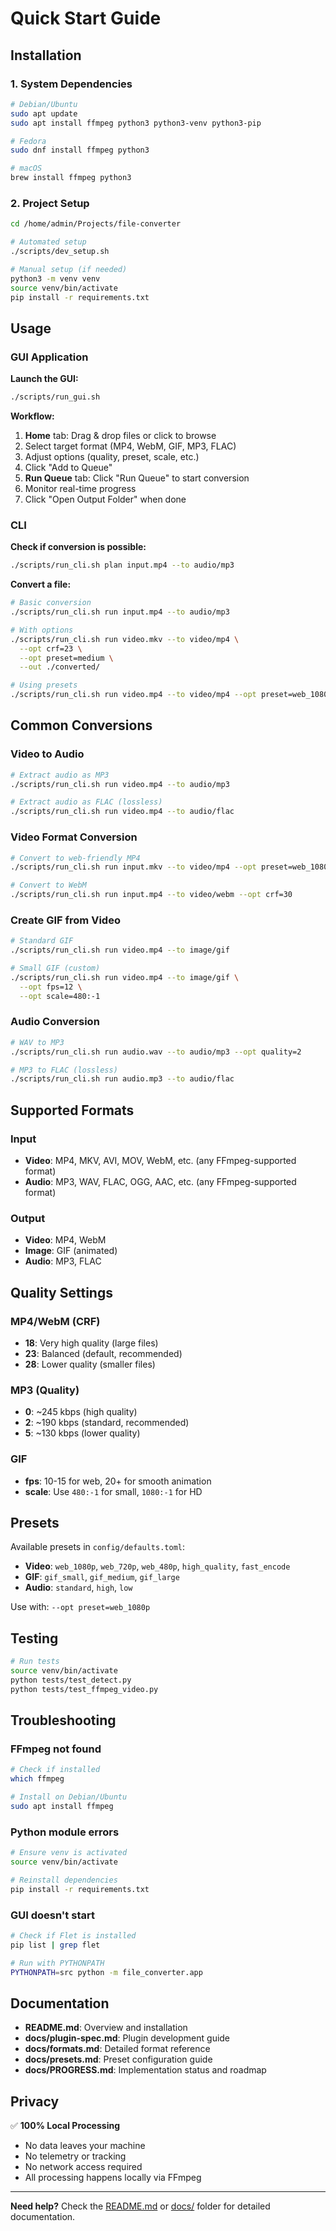 # Quick Start Guide

## Installation

### 1. System Dependencies
```bash
# Debian/Ubuntu
sudo apt update
sudo apt install ffmpeg python3 python3-venv python3-pip

# Fedora
sudo dnf install ffmpeg python3

# macOS
brew install ffmpeg python3
```

### 2. Project Setup
```bash
cd /home/admin/Projects/file-converter

# Automated setup
./scripts/dev_setup.sh

# Manual setup (if needed)
python3 -m venv venv
source venv/bin/activate
pip install -r requirements.txt
```

## Usage

### GUI Application

**Launch the GUI:**
```bash
./scripts/run_gui.sh
```

**Workflow:**
1. **Home** tab: Drag & drop files or click to browse
2. Select target format (MP4, WebM, GIF, MP3, FLAC)
3. Adjust options (quality, preset, scale, etc.)
4. Click "Add to Queue"
5. **Run Queue** tab: Click "Run Queue" to start conversion
6. Monitor real-time progress
7. Click "Open Output Folder" when done

### CLI

**Check if conversion is possible:**
```bash
./scripts/run_cli.sh plan input.mp4 --to audio/mp3
```

**Convert a file:**
```bash
# Basic conversion
./scripts/run_cli.sh run input.mp4 --to audio/mp3

# With options
./scripts/run_cli.sh run video.mkv --to video/mp4 \
  --opt crf=23 \
  --opt preset=medium \
  --out ./converted/

# Using presets
./scripts/run_cli.sh run video.mp4 --to video/mp4 --opt preset=web_1080p
```

## Common Conversions

### Video to Audio
```bash
# Extract audio as MP3
./scripts/run_cli.sh run video.mp4 --to audio/mp3

# Extract audio as FLAC (lossless)
./scripts/run_cli.sh run video.mp4 --to audio/flac
```

### Video Format Conversion
```bash
# Convert to web-friendly MP4
./scripts/run_cli.sh run input.mkv --to video/mp4 --opt preset=web_1080p

# Convert to WebM
./scripts/run_cli.sh run input.mp4 --to video/webm --opt crf=30
```

### Create GIF from Video
```bash
# Standard GIF
./scripts/run_cli.sh run video.mp4 --to image/gif

# Small GIF (custom)
./scripts/run_cli.sh run video.mp4 --to image/gif \
  --opt fps=12 \
  --opt scale=480:-1
```

### Audio Conversion
```bash
# WAV to MP3
./scripts/run_cli.sh run audio.wav --to audio/mp3 --opt quality=2

# MP3 to FLAC (lossless)
./scripts/run_cli.sh run audio.mp3 --to audio/flac
```

## Supported Formats

### Input
- **Video**: MP4, MKV, AVI, MOV, WebM, etc. (any FFmpeg-supported format)
- **Audio**: MP3, WAV, FLAC, OGG, AAC, etc. (any FFmpeg-supported format)

### Output
- **Video**: MP4, WebM
- **Image**: GIF (animated)
- **Audio**: MP3, FLAC

## Quality Settings

### MP4/WebM (CRF)
- **18**: Very high quality (large files)
- **23**: Balanced (default, recommended)
- **28**: Lower quality (smaller files)

### MP3 (Quality)
- **0**: ~245 kbps (high quality)
- **2**: ~190 kbps (standard, recommended)
- **5**: ~130 kbps (lower quality)

### GIF
- **fps**: 10-15 for web, 20+ for smooth animation
- **scale**: Use `480:-1` for small, `1080:-1` for HD

## Presets

Available presets in `config/defaults.toml`:

- **Video**: `web_1080p`, `web_720p`, `web_480p`, `high_quality`, `fast_encode`
- **GIF**: `gif_small`, `gif_medium`, `gif_large`
- **Audio**: `standard`, `high`, `low`

Use with: `--opt preset=web_1080p`

## Testing

```bash
# Run tests
source venv/bin/activate
python tests/test_detect.py
python tests/test_ffmpeg_video.py
```

## Troubleshooting

### FFmpeg not found
```bash
# Check if installed
which ffmpeg

# Install on Debian/Ubuntu
sudo apt install ffmpeg
```

### Python module errors
```bash
# Ensure venv is activated
source venv/bin/activate

# Reinstall dependencies
pip install -r requirements.txt
```

### GUI doesn't start
```bash
# Check if Flet is installed
pip list | grep flet

# Run with PYTHONPATH
PYTHONPATH=src python -m file_converter.app
```

## Documentation

- **README.md**: Overview and installation
- **docs/plugin-spec.md**: Plugin development guide
- **docs/formats.md**: Detailed format reference
- **docs/presets.md**: Preset configuration guide
- **docs/PROGRESS.md**: Implementation status and roadmap

## Privacy

✅ **100% Local Processing**
- No data leaves your machine
- No telemetry or tracking
- No network access required
- All processing happens locally via FFmpeg

---

**Need help?** Check the [README.md](README.md) or [docs/](docs/) folder for detailed documentation.


